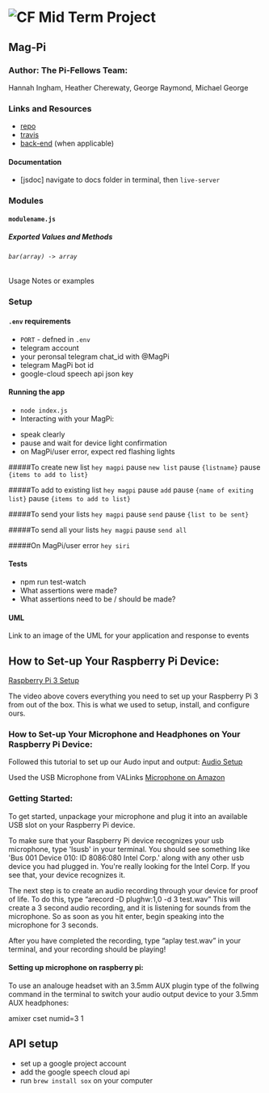 ![CF](http://i.imgur.com/7v5ASc8.png) Mid Term Project
=================================================

## Mag-Pi

### Author: The Pi-Fellows Team: 
Hannah Ingham, Heather Cherewaty, George Raymond, Michael George

### Links and Resources
* [repo](https://github.com/pi-assistant/pi-fellow)
* [travis](http://xyz.com)
* [back-end](http://xyz.com) (when applicable)

#### Documentation
* [jsdoc] 
navigate to docs folder in terminal, then `live-server`

### Modules
#### `modulename.js`
##### Exported Values and Methods


###### `bar(array) -> array`
Usage Notes or examples

### Setup
#### `.env` requirements
* `PORT` - defned in `.env`
* telegram account 
* your peronsal telegram chat_id with @MagPi
* telegram MagPi bot id
* google-cloud speech api json key


#### Running the app
* `node index.js`
* Interacting with your MagPi:
- speak clearly
- pause and wait for device light confirmation 
- on MagPi/user error, expect red flashing lights

#####To create new list
`hey magpi` pause `new list` pause `{listname}` pause `{items to add to list}`

#####To add to existing list
`hey magpi` pause `add` pause `{name of exiting list}` pause `{items to add to list}`

#####To send your lists
`hey magpi` pause `send` pause `{list to be sent}`

#####To send all your lists
`hey magpi` pause `send all`

#####On MagPi/user error
`hey siri`


  
#### Tests
* npm run test-watch
* What assertions were made?
* What assertions need to be / should be made?

#### UML
Link to an image of the UML for your application and response to events

## How to Set-up Your Raspberry Pi Device:
[Raspberry Pi 3 Setup](https://www.google.com/search?q=raspberry+pi+getting+started&rlz=1C1CHBF_enUS749US749&oq=raspb&aqs=chrome.0.69i59j0j69i60j69i59j69i57j69i60.1520j0j9&sourceid=chrome&ie=UTF-8#kpvalbx=1)

The video above covers everything you need to set up your Raspberry Pi 3 from out of the box. This is what we used to setup, install, and configure ours. 


### How to Set-up Your Microphone and Headphones on Your Raspberry Pi Device:
Followed this tutorial to set up our Audo input and output: [Audio Setup](https://maker.pro/raspberry-pi/tutorial/the-best-voice-recognition-software-for-raspberry-pi)

Used the USB Microphone from VALinks [Microphone on Amazon](https://www.amazon.com/VAlinks-Microphone-Recording-Compatible-Raspberry/dp/B014MASID4)

### Getting Started:

To get started, unpackage your microphone and plug it into an available USB slot on your Raspberry Pi device. 

To make sure that your Raspberry Pi device recognizes your usb microphone, type 'lsusb' in your terminal. 
You should see something like 'Bus 001 Device 010: ID 8086:080 Intel Corp.' along with any other usb device you had plugged in. 
You're really looking for the Intel Corp. If you see that, your device recognizes it. 

The next step is to create an audio recording through your device for proof of life. To do this, type “arecord -D plughw:1,0 -d 3 test.wav”
This will create a 3 second audio recording, and it is listening for sounds from the microphone. So as soon as you hit enter, begin speaking into the microphone for 3 seconds. 

After you have completed the recording, type “aplay test.wav” in your terminal, and your recording should be playing!

#### Setting up microphone on raspberry pi:
To use an analouge headset with an 3.5mm AUX plugin type of the follwing command in the terminal to switch your audio output device to your 3.5mm AUX headphones:

  amixer cset numid=3 1


## API setup
* set up a google project account
* add the google speech cloud api
* run `brew install sox` on your computer
